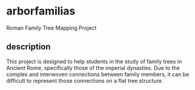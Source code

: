 # arborfamilias
Roman Family Tree Mapping Project

## description
This project is designed to help students in the study of family trees in Ancient Rome, specifically those of the imperial dynasties. Due to the complex and interwoven connections between family members, it can be difficult to represent those connections on a flat tree structure.
 
